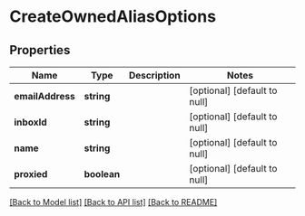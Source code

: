 # CreateOwnedAliasOptions

## Properties
Name | Type | Description | Notes
------------ | ------------- | ------------- | -------------
**emailAddress** | **string** |  | [optional] [default to null]
**inboxId** | **string** |  | [optional] [default to null]
**name** | **string** |  | [optional] [default to null]
**proxied** | **boolean** |  | [optional] [default to null]

[[Back to Model list]](../README.md#documentation-for-models) [[Back to API list]](../README.md#documentation-for-api-endpoints) [[Back to README]](../README.md)


